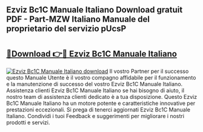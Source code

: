 ## Ezviz Bc1C Manuale Italiano Download gratuit PDF - Part-MZW Italiano Manuale del proprietario del servizio pUcsP

# <h2><a href="http://dfbmbgu.blite.top/?on=Ezviz+Bc1C+Manuale+Italiano">🔗Download 👉🔴 Ezviz Bc1C Manuale Italiano</a></h2>

[![Ezviz Bc1C Manuale Italiano download](https://i.imgur.com/lujVjoI.png)](http://dfbmbgu.blite.top/?on=Ezviz+Bc1C+Manuale+Italiano)
Il vostro Partner per il successo questo Manuale Utente è il vostro compagno affidabile per il funzionamento e la manutenzione di successo del vostro Ezviz Bc1C Manuale Italiano. Assistenza clienti Ezviz Bc1C Manuale Italiano se hai bisogno di aiuto, il nostro team di assistenza clienti dedicato è a tua disposizione. Questo Ezviz Bc1C Manuale Italiano ha un motore potente e caratteristiche innovative per prestazioni eccezionali. Si prega di tenerci aggiornati Ezviz Bc1C Manuale Italiano. Condividi i tuoi Feedback e suggerimenti per migliorare i nostri prodotti e servizi.
